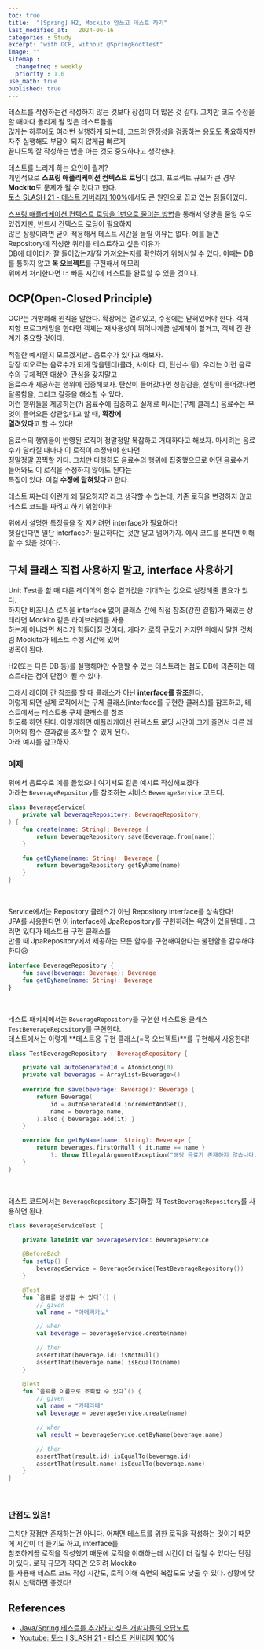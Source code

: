 ```yaml
---
toc: true
title:  "[Spring] H2, Mockito 안쓰고 테스트 하기"
last_modified_at:   2024-06-16
categories : Study
excerpt: "with OCP, without @SpringBootTest"
image: ""
sitemap :
  changefreq : weekly
  priority : 1.0
use_math: true
published: true
---
```


테스트를 작성하는건 작성하지 않는 것보다 장점이 더 많은 것 같다. 그치만 코드 수정을 할 때마다 돌리게 될 많은 테스트들을 <br>
많게는 하루에도 여러번 실행하게 되는데, 코드의 안정성을 검증하는 용도도 중요하지만 자주 실행해도 부담이 되지 않게끔 빠르게 <br>
끝나도록 잘 작성하는 법을 아는 것도 중요하다고 생각한다.<br>

테스트를 느리게 하는 요인이 뭘까?<br>
개인적으로 **스프링 애플리케이션 컨텍스트 로딩**이 컸고, 프로젝트 규모가 큰 경우 **Mockito**도 문제가 될 수 있다고 한다.<br>
[토스 SLASH 21 - 테스트 커버리지 100%](https://youtu.be/jdlBu2vFv58?si=wvxP-hXiax7MbalT)에서도 큰 원인으로 꼽고 있는 점들이었다.<br>

[스프링 애플리케이션 컨텍스트 로딩을 1번으로 줄이는 방법](https://yooniversal.github.io/project/post273/#%ED%85%8C%EC%8A%A4%ED%8A%B8-%EC%84%A4%EC%A0%95-%EA%B4%80%EB%A6%AC)을 통해서 영향을 줄일 수도 있겠지만, 반드시 컨텍스트 로딩이 필요하지 <br>
않은 상황이라면 굳이 적용해서 테스트 시간을 늘릴 이유는 없다. 예를 들면 Repository에 작성한 쿼리를 테스트하고 싶은 이유가 <br>
DB에 데이터가 잘 들어갔는지/잘 가져오는지를 확인하기 위해서일 수 있다. 이때는 DB를 통하지 않고 **목 오브젝트**를 구현해서 메모리 <br>
위에서 처리한다면 더 빠른 시간에 테스트를 완료할 수 있을 것이다.<br>

## OCP(Open-Closed Principle)
OCP는 개방폐쇄 원칙을 말한다. 확장에는 열려있고, 수정에는 닫혀있어야 한다.
객체 지향 프로그래밍을 한다면 객체는 재사용성이 뛰어나게끔 설계해야 할거고, 객체 간 관계가 중요할 것이다.

적절한 예시일지 모르겠지만.. 음료수가 있다고 해보자. <br>
당장 떠오르는 음료수가 되게 많을텐데(콜라, 사이다, 티, 탄산수 등), 우리는 이런 음료수의 구체적인 대상이 관심을 갖지말고 <br>
음료수가 제공하는 행위에 집중해보자. 탄산이 들어갔다면 청량감을, 설탕이 들어갔다면 달콤함을, 그리고 갈증을 해소할 수 있다. <br>
이런 행위들을 제공하는(?) 음료수에 집중하고 실제로 마시는(구체 클래스) 음료수는 무엇이 들어오든 상관없다고 할 때, **확장에** <br>
**열려있다**고 할 수 있다!<br>

음료수의 행위들이 반영된 로직이 정말정말 복잡하고 거대하다고 해보자. 마시려는 음료수가 달라질 때마다 이 로직이 수정돼야 한다면 <br>
정말정말 끔찍할 거다. 그치만 다행히도 음료수의 행위에 집중했으므로 어떤 음료수가 들어와도 이 로직을 수정하지 않아도 된다는 <br>
특징이 있다. 이걸 **수정에 닫혀있다**고 한다.<br>

테스트 짜는데 이런게 왜 필요하지? 라고 생각할 수 있는데, 기존 로직을 변경하지 않고 테스트 코드를 짜려고 하기 위함이다!<br>

위에서 설명한 특징들을 잘 지키려면 interface가 필요하다!<br>
헷갈린다면 일단 interface가 필요하다는 것만 알고 넘어가자. 예시 코드를 본다면 이해할 수 있을 것이다.<br>

## 구체 클래스 직접 사용하지 말고, interface 사용하기
Unit Test를 할 때 다른 레이어의 함수 결과값을 기대하는 값으로 설정해줄 필요가 있다.<br>
하지만 비즈니스 로직을 interface 없이 클래스 간에 직접 참조(강한 결합)가 돼있는 상태라면 Mockito 같은 라이브러리를 사용<br>
하는게 아니라면 처리가 힘들어질 것이다. 게다가 로직 규모가 커지면 위에서 말한 것처럼 Mockito가 테스트 수행 시간에 있어 <br>
병목이 된다.<br>

H2(또는 다른 DB 등)를 실행해야만 수행할 수 있는 테스트라는 점도 DB에 의존하는 테스트라는 점이 단점이 될 수 있다.<br>

그래서 레이어 간 참조를 할 때 클래스가 아닌 **interface를 참조**한다.<br>
이렇게 되면 실제 로직에서는 구체 클래스(interface를 구현한 클래스)를 참조하고, 테스트에서는 테스트용 구체 클래스를 참조<br>
하도록 하면 된다. 이렇게하면 애플리케이션 컨텍스트 로딩 시간이 크게 줄면서 다른 레이어의 함수 결과값을 조작할 수 있게 된다.<br>
아래 예시를 참고하자.<br>

### 예제
위에서 음료수로 예를 들었으니 여기서도 같은 예시로 작성해보겠다.<br>
아래는 `BeverageRepository`를 참조하는 서비스 `BeverageService` 코드다.<br>
```kotlin
class BeverageService(
    private val beverageRepository: BeverageRepository,
) {
    fun create(name: String): Beverage {
        return beverageRepository.save(Beverage.from(name))
    }

    fun getByName(name: String): Beverage {
        return beverageRepository.getByName(name)
    }
}
```
<br>

Service에서는 Repository 클래스가 아닌 Repository interface를 상속한다!<br>
JPA를 사용한다면 이 interface에 JpaRepository를 구현하려는 욕망이 있을텐데.. 그러면 있다가 테스트용 구현 클래스를 <br>
만들 때 JpaRepository에서 제공하는 모든 함수를 구현해여한다는 불편함을 감수해야 한다😥<br>
```kotlin
interface BeverageRepository {
    fun save(beverage: Beverage): Beverage
    fun getByName(name: String): Beverage
}
```
<br>

테스트 패키지에서는 `BeverageRepository`를 구현한 테스트용 클래스 `TestBeverageRepository`를 구현한다.<br>
테스트에서는 이렇게 **테스트용 구현 클래스(=목 오브젝트)**를 구현해서 사용한다!<br>
```kotlin
class TestBeverageRepository : BeverageRepository {

    private val autoGeneratedId = AtomicLong(0)
    private val beverages = ArrayList<Beverage>()
    
    override fun save(beverage: Beverage): Beverage {
        return Beverage(
            id = autoGeneratedId.incrementAndGet(),
            name = beverage.name,
        ).also { beverages.add(it) }
    }

    override fun getByName(name: String): Beverage {
        return beverages.firstOrNull { it.name == name }
            ?: throw IllegalArgumentException("해당 음료가 존재하지 않습니다.")
    }
}
```
<br>

테스트 코드에서는 `BeverageRepository` 초기화할 때 `TestBeverageRepository`를 사용하면 된다.<br>
```kotlin
class BeverageServiceTest {

    private lateinit var beverageService: BeverageService

    @BeforeEach
    fun setUp() {
        beverageService = BeverageService(TestBeverageRepository())
    }

    @Test
    fun `음료를 생성할 수 있다`() {
        // given
        val name = "아메리카노"

        // when
        val beverage = beverageService.create(name)

        // then
        assertThat(beverage.id).isNotNull()
        assertThat(beverage.name).isEqualTo(name)
    }

    @Test
    fun `음료를 이름으로 조회할 수 있다`() {
        // given
        val name = "카페라떼"
        val beverage = beverageService.create(name)

        // when
        val result = beverageService.getByName(beverage.name)

        // then
        assertThat(result.id).isEqualTo(beverage.id)
        assertThat(result.name).isEqualTo(beverage.name)
    }
}
```
<br>

### 단점도 있음!
그치만 장점만 존재하는건 아니다. 어쩌면 테스트를 위한 로직을 작성하는 것이기 때문에 시간이 더 들기도 하고, interface를 <br>
참조하게끔 로직을 작성했기 때문에 로직을 이해하는데 시간이 더 걸릴 수 있다는 단점이 있다. 로직 규모가 작다면 오히려 Mockito<br>
를 사용해 테스트 코드 작성 시간도, 로직 이해 측면의 복잡도도 낮출 수 있다. 상황에 맞춰서 선택하면 좋겠다!<br>

## References
- [Java/Spring 테스트를 추가하고 싶은 개발자들의 오답노트](https://www.inflearn.com/course/%EC%9E%90%EB%B0%94-%EC%8A%A4%ED%94%84%EB%A7%81-%ED%85%8C%EC%8A%A4%ED%8A%B8-%EA%B0%9C%EB%B0%9C%EC%9E%90-%EC%98%A4%EB%8B%B5%EB%85%B8%ED%8A%B8)
- [Youtube: 토스ㅣSLASH 21 - 테스트 커버리지 100%](https://youtu.be/jdlBu2vFv58?si=wvxP-hXiax7MbalT)